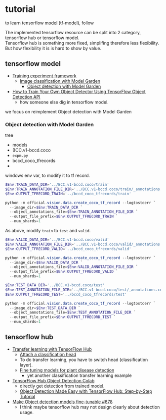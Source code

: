 

# tutorial 



to learn tensorflow [model](https://github.com/tensorflow/models/tree/master) (tf-model), follow

The implemented tensorflow resource can be split into 2 category, tensorflow hub or tensorflow model.  
Tensorflow hub is something more fixed, simplifing therefore less flexibility. But how flexibility it is is hard to show by value.

## tensorflow model
* [Training experiment framework](https://www.tensorflow.org/tfmodels#training_framework)
  *  [Image classification with Model Garden](https://www.tensorflow.org/tfmodels/vision/image_classification)
     * [ Object detection with Model Garden](https://www.tensorflow.org/tfmodels/vision/object_detection)
* [ How to Train Your Own Object Detector Using TensorFlow Object Detection API ](https://neptune.ai/blog/how-to-train-your-own-object-detector-using-tensorflow-object-detection-api)
  * how someone else dig in tensorflow model.

we focus on reimplement Object detection with Model Garden
### Object detection with Model Garden

tree  
* models
* BCC.v1-bccd.coco
* `expm.py`
* bccd_coco_tfrecords
* 

windows env var, to modify it to tf record.

```powershell
$Env:TRAIN_DATA_DIR='../BCC.v1-bccd.coco/train'
$Env:TRAIN_ANNOTATION_FILE_DIR='../BCC.v1-bccd.coco/train/_annotations.coco.json'
$Env:OUTPUT_TFRECORD_TRAIN='../bccd_coco_tfrecords/train'

python -m official.vision.data.create_coco_tf_record --logtostderr `
  --image_dir=$Env:TRAIN_DATA_DIR `
  --object_annotations_file=$Env:TRAIN_ANNOTATION_FILE_DIR `
  --output_file_prefix=$Env:OUTPUT_TFRECORD_TRAIN `
  --num_shards=1
```
As above, modify `train` to `test` and `valid`.  

```powershell
$Env:VALID_DATA_DIR='../BCC.v1-bccd.coco/valid'
$Env:VALID_ANNOTATION_FILE_DIR='../BCC.v1-bccd.coco/valid/_annotations.coco.json'
$Env:OUTPUT_TFRECORD_VALID='../bccd_coco_tfrecords/valid'

python -m official.vision.data.create_coco_tf_record --logtostderr `
  --image_dir=$Env:VALID_DATA_DIR `
  --object_annotations_file=$Env:VALID_ANNOTATION_FILE_DIR `
  --output_file_prefix=$Env:OUTPUT_TFRECORD_VALID `
  --num_shards=1
```

```powershell
$Env:TEST_DATA_DIR='../BCC.v1-bccd.coco/test'
$Env:TEST_ANNOTATION_FILE_DIR='../BCC.v1-bccd.coco/test/_annotations.coco.json'
$Env:OUTPUT_TFRECORD_TEST='../bccd_coco_tfrecords/test'

python -m official.vision.data.create_coco_tf_record --logtostderr `
  --image_dir=$Env:TEST_DATA_DIR `
  --object_annotations_file=$Env:TEST_ANNOTATION_FILE_DIR `
  --output_file_prefix=$Env:OUTPUT_TFRECORD_TEST `
  --num_shards=1
```



## tensorflow hub
* [ Transfer learning with TensorFlow Hub](https://www.tensorflow.org/tutorials/images/transfer_learning_with_hub)
  * [Attach a classification head](https://www.tensorflow.org/tutorials/images/transfer_learning_with_hub)
  * To do transfer learning, you have to switch head (classification layer).
  * [ Fine tuning models for plant disease detection](https://www.tensorflow.org/hub/tutorials/cropnet_on_device)
    * yet another classification transfer learning example
* [ TensorFlow Hub Object Detection Colab](https://www.tensorflow.org/hub/tutorials/tf2_object_detection)
  * directly get detection from trained model.
  * [Object Detection Made Easy with TensorFlow Hub: Step-by-Step Tutorial](https://learnopencv.com/object-detection-tensorflow-hub/)
* [ Make Object detection models fine-tunable #678 ](https://github.com/tensorflow/hub/issues/678)
  * I think maybe tensorflow hub may not design clearly about detection usage.

